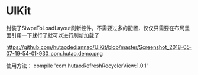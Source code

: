 # UIKit
封装了SiwpeToLoadLayout刷新控件，不需要过多的配置，仅仅只需要在布局里面引用一下就行了就可以进行刷新加载了

https://github.com/hutaodediannao/UIKit/blob/master/Screenshot_2018-05-07-19-54-01-930_com.hutao.demo.png


使用方法：
compile 'com.hutao:RefreshRecyclerView:1.0.1'
